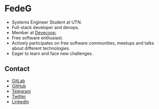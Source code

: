# FedeG
- Systems Engineer Student at UTN.
- Full-stack developer and devops.
- Member at [Devecoop](http://devecoop.com/en/).
- Free software enthusiast.
- Actively participates on free software communities, meetups and talks about different technologies.
- Eager to learn and face new challenges.

## Contact
- [GitLab](https://gitlab.com/FedeG)
- [GitHub](https://github.com/FedeG)
- [Telegram](https://telegram.me/FedericoGonzalez)
- [Twitter](https://twitter.com/FedeGonza4)
- [LinkedIn](http://ar.linkedin.com/in/FedeG1)
